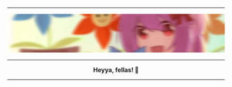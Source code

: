 <hr>
<img src="img/banner.JPG" alt="Banner">
<br>
<hr>
<center style=""><b>Heyya, fellas! 🤙</b></center>
<hr>